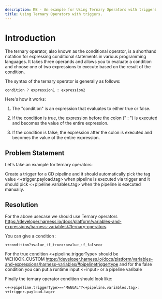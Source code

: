 ```yaml
---
description: KB - An example for Using Ternary Operators with triggers
title: Using Ternary Operators with triggers.
---
```

# Introduction

The ternary operator, also known as the conditional operator, is a shorthand notation for expressing conditional statements in various programming languages. It takes three operands and allows you to evaluate a condition and choose one of two expressions to execute based on the result of the condition.

The syntax of the ternary operator is generally as follows:
```
condition ? expression1 : expression2
```

Here's how it works:

1. The "condition" is an expression that evaluates to either true or false.

2. If the condition is true, the expression before the colon (" : ") is executed and becomes the value of the entire expression.

3. If the condition is false, the expression after the colon is executed and becomes the value of the entire expression.


## Problem Statement

Let's take an example for ternary operators:  

Create a trigger for a CD pipeline and it should automatically pick the tag value <+trigger.payload.tag> when pipeline is executed via trigger and it should pick <+pipeline.variables.tag> when the pipeline is executed manually.


## Resolution

For the above usecase we should use Ternary operators https://developer.harness.io/docs/platform/variables-and-expressions/harness-variables/#ternary-operators 

You can give a condition :
```
<+condition?<value_if_true>:<value_if_false>>
```
 

For the true condition <+pipeline.triggerType> should be WEHOOK_CUSTOM https://developer.harness.io/docs/platform/variables-and-expressions/harness-variables/#pipelinetriggertype 
and for the false condition you can put a runtime input <+input> or a pipeline varibale

Finally the ternary operator condition should look like: 

```
<+<+pipeline.triggerType>=="MANUAL"?<+pipeline.variables.tag>:<+trigger.payload.tag>>
```
 
 
